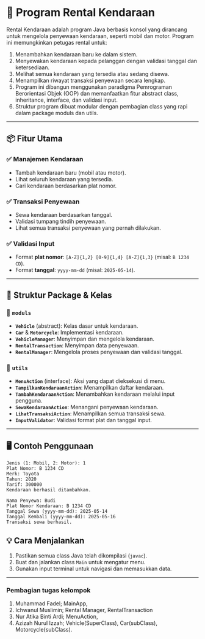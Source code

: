# 🚗 Program Rental Kendaraan

Rental Kendaraan adalah program Java berbasis konsol yang dirancang untuk mengelola penyewaan kendaraan, seperti mobil dan motor. Program ini memungkinkan petugas rental untuk:

1. Menambahkan kendaraan baru ke dalam sistem.
2. Menyewakan kendaraan kepada pelanggan dengan validasi tanggal dan ketersediaan.
3. Melihat semua kendaraan yang tersedia atau sedang disewa.
4. Menampilkan riwayat transaksi penyewaan secara lengkap.
5. Program ini dibangun menggunakan paradigma Pemrograman Berorientasi Objek (OOP) dan memanfaatkan fitur abstract class, inheritance, interface, dan validasi input.
6. Struktur program dibuat modular dengan pembagian class yang rapi dalam package moduls dan utils.

---

## 📦 Fitur Utama
### ✅ Manajemen Kendaraan
* Tambah kendaraan baru (mobil atau motor).
* Lihat seluruh kendaraan yang tersedia.
* Cari kendaraan berdasarkan plat nomor.

### ✅ Transaksi Penyewaan
* Sewa kendaraan berdasarkan tanggal.
* Validasi tumpang tindih penyewaan.
* Lihat semua transaksi penyewaan yang pernah dilakukan.

### ✅ Validasi Input
* Format **plat nomor**: `[A-Z]{1,2} [0-9]{1,4} [A-Z]{1,3}` (misal: `B 1234 CD`).
* Format **tanggal**: `yyyy-mm-dd` (misal: `2025-05-14`).

---

## 📁 Struktur Package & Kelas
### 📂 `moduls`
* **`Vehicle`** (abstract): Kelas dasar untuk kendaraan.
* **`Car`** & **`Motorcycle`**: Implementasi kendaraan.
* **`VehicleManager`**: Menyimpan dan mengelola kendaraan.
* **`RentalTransaction`**: Menyimpan data penyewaan.
* **`RentalManager`**: Mengelola proses penyewaan dan validasi tanggal.

### 📂 `utils`
* **`MenuAction`** (interface): Aksi yang dapat dieksekusi di menu.
* **`TampilkanKendaraanAction`**: Menampilkan daftar kendaraan.
* **`TambahKendaraanAction`**: Menambahkan kendaraan melalui input pengguna.
* **`SewaKendaraanAction`**: Menangani penyewaan kendaraan.
* **`LihatTransaksiAction`**: Menampilkan semua transaksi sewa.
* **`InputValidator`**: Validasi format plat dan tanggal input.

---

## 🖥️ Contoh Penggunaan
```
Jenis (1: Mobil, 2: Motor): 1
Plat Nomor: B 1234 CD
Merk: Toyota
Tahun: 2020
Tarif: 300000
Kendaraan berhasil ditambahkan.

Nama Penyewa: Budi
Plat Nomor Kendaraan: B 1234 CD
Tanggal Sewa (yyyy-mm-dd): 2025-05-14
Tanggal Kembali (yyyy-mm-dd): 2025-05-16
Transaksi sewa berhasil.
```

## 💡 Cara Menjalankan
1. Pastikan semua class Java telah dikompilasi (`javac`).
2. Buat dan jalankan class `Main` untuk mengatur menu.
3. Gunakan input terminal untuk navigasi dan memasukkan data.

---

### Pembagian tugas kelompok
1. Muhammad Fadel; MainApp, 
2. Ichwanul Muslimin; Rental Manager, RentalTransaction
3. Nur Atika Binti Ardi; MenuAction,
4. Azizah Nurul Izzah; Vehicle(SuperClass), Car(subClass), Motorcycle(subClass).

